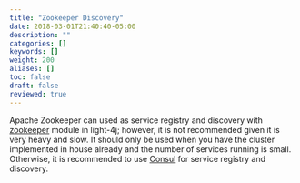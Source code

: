 ```yaml
---
title: "Zookeeper Discovery"
date: 2018-03-01T21:40:40-05:00
description: ""
categories: []
keywords: []
weight: 200
aliases: []
toc: false
draft: false
reviewed: true
---
```


Apache Zookeeper can used as service registry and discovery with [zookeeper][] module in light-4j; however, it is not recommended given it is very heavy and slow. It should only be used when you have the cluster implemented in house already and the number of services running is small. Otherwise, it is recommended to use [Consul][] for service registry and discovery. 

[zookeeper]: /concern/zookeeper/
[Consul]: /consumer/consul-discovery/
